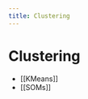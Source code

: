 ```yaml
---
title: Clustering
---
```


# Clustering
- [[KMeans]]
- [[SOMs]]
















































